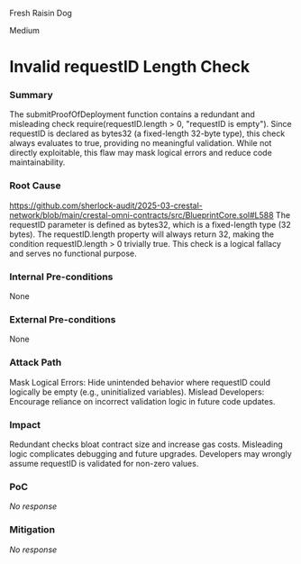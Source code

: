Fresh Raisin Dog

Medium

# Invalid requestID Length Check

### Summary

The submitProofOfDeployment function contains a redundant and misleading check require(requestID.length > 0, "requestID is empty"). Since requestID is declared as bytes32 (a fixed-length 32-byte type), this check always evaluates to true, providing no meaningful validation. While not directly exploitable, this flaw may mask logical errors and reduce code maintainability.

### Root Cause

https://github.com/sherlock-audit/2025-03-crestal-network/blob/main/crestal-omni-contracts/src/BlueprintCore.sol#L588
The requestID parameter is defined as bytes32, which is a fixed-length type (32 bytes). The requestID.length property will always return 32, making the condition requestID.length > 0 trivially true. This check is a logical fallacy and serves no functional purpose.

### Internal Pre-conditions

None

### External Pre-conditions

None

### Attack Path

Mask Logical Errors: Hide unintended behavior where requestID could logically be empty (e.g., uninitialized variables).
​Mislead Developers: Encourage reliance on incorrect validation logic in future code updates.


### Impact

Redundant checks bloat contract size and increase gas costs.
Misleading logic complicates debugging and future upgrades.
Developers may wrongly assume requestID is validated for non-zero values.

### PoC

_No response_

### Mitigation

_No response_